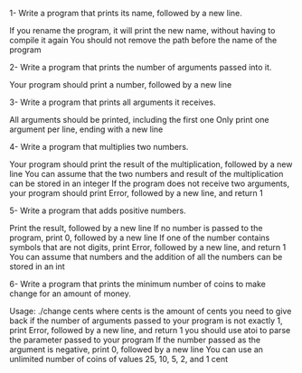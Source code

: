 1- Write a program that prints its name, followed by a new line.

If you rename the program, it will print the new name, without having to compile it again
You should not remove the path before the name of the program

2- Write a program that prints the number of arguments passed into it.

Your program should print a number, followed by a new line

3- Write a program that prints all arguments it receives.

All arguments should be printed, including the first one
Only print one argument per line, ending with a new line


4- Write a program that multiplies two numbers.

Your program should print the result of the multiplication, followed by a new line
You can assume that the two numbers and result of the multiplication can be stored in an integer
If the program does not receive two arguments, your program should print Error, followed by a new line, and return 1

5- Write a program that adds positive numbers.

Print the result, followed by a new line
If no number is passed to the program, print 0, followed by a new line
If one of the number contains symbols that are not digits, print Error, followed by a new line, and return 1
You can assume that numbers and the addition of all the numbers can be stored in an int

6- Write a program that prints the minimum number of coins to make change for an amount of money.

Usage: ./change cents
where cents is the amount of cents you need to give back
if the number of arguments passed to your program is not exactly 1, print Error, followed by a new line, and return 1
you should use atoi to parse the parameter passed to your program
If the number passed as the argument is negative, print 0, followed by a new line
You can use an unlimited number of coins of values 25, 10, 5, 2, and 1 cent
